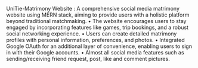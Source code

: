UniTie-Matrimony Website : 
A comprehensive social media matrimony website using MERN stack, aiming to provide users with a holistic platform beyond traditional matchmaking. 
•	The website encourages users to stay engaged by incorporating features like games, trip bookings, and a robust social networking experience.
•	Users can create detailed matrimony profiles with personal information, preferences, and photos.
•	Integrated Google OAuth for an additional layer of convenience, enabling users to sign in with their Google accounts.
•	Almost all social media features such as sending/receiving friend request, post, like and comment pictures.
